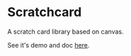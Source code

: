 Scratchcard
===========

A scratch card library based on canvas.

See it's demo and doc <a target="_blank" href="http://kikoshoung.me/#scratch-card">here</a>.

